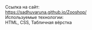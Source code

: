 Ссылка на сайт:
<br>
https://sadhuvaruna.github.io/Zooshop/
<br>
Используемые технологии:
<br>
HTML, CSS, Табличная вёрстка
